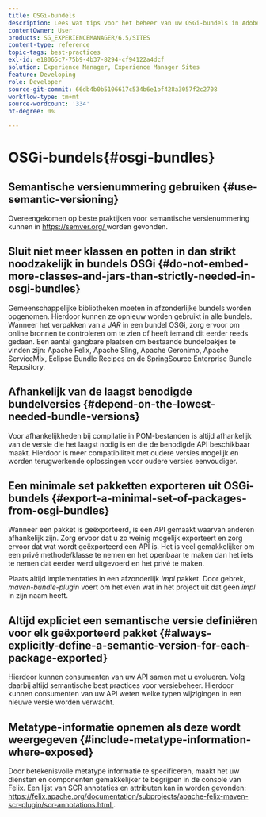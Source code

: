 ```yaml
---
title: OSGi-bundels
description: Lees wat tips voor het beheer van uw OSGi-bundels in Adobe Experience Manager.
contentOwner: User
products: SG_EXPERIENCEMANAGER/6.5/SITES
content-type: reference
topic-tags: best-practices
exl-id: e18065c7-75b9-4b37-8294-cf94122a4dcf
solution: Experience Manager, Experience Manager Sites
feature: Developing
role: Developer
source-git-commit: 66db4b0b5106617c534b6e1bf428a3057f2c2708
workflow-type: tm+mt
source-wordcount: '334'
ht-degree: 0%

---
```


# OSGi-bundels{#osgi-bundles}

## Semantische versienummering gebruiken {#use-semantic-versioning}

Overeengekomen op beste praktijken voor semantische versienummering kunnen in [ https://semver.org/ ](https://semver.org/) worden gevonden.

## Sluit niet meer klassen en potten in dan strikt noodzakelijk in bundels OSGi {#do-not-embed-more-classes-and-jars-than-strictly-needed-in-osgi-bundles}

Gemeenschappelijke bibliotheken moeten in afzonderlijke bundels worden opgenomen. Hierdoor kunnen ze opnieuw worden gebruikt in alle bundels. Wanneer het verpakken van a *JAR* in een bundel OSGi, zorg ervoor om online bronnen te controleren om te zien of heeft iemand dit eerder reeds gedaan. Een aantal gangbare plaatsen om bestaande bundelpakjes te vinden zijn: Apache Felix, Apache Sling, Apache Geronimo, Apache ServiceMix, Eclipse Bundle Recipes en de SpringSource Enterprise Bundle Repository.

## Afhankelijk van de laagst benodigde bundelversies {#depend-on-the-lowest-needed-bundle-versions}

Voor afhankelijkheden bij compilatie in POM-bestanden is altijd afhankelijk van de versie die het laagst nodig is en die de benodigde API beschikbaar maakt. Hierdoor is meer compatibiliteit met oudere versies mogelijk en worden terugwerkende oplossingen voor oudere versies eenvoudiger.

## Een minimale set pakketten exporteren uit OSGi-bundels {#export-a-minimal-set-of-packages-from-osgi-bundles}

Wanneer een pakket is geëxporteerd, is een API gemaakt waarvan anderen afhankelijk zijn. Zorg ervoor dat u zo weinig mogelijk exporteert en zorg ervoor dat wat wordt geëxporteerd een API is. Het is veel gemakkelijker om een privé methode/klasse te nemen en het openbaar te maken dan het iets te nemen dat eerder werd uitgevoerd en het privé te maken.

Plaats altijd implementaties in een afzonderlijk *impl* pakket. Door gebrek, *maven-bundle-plugin* voert om het even wat in het project uit dat geen *impl* in zijn naam heeft.

## Altijd expliciet een semantische versie definiëren voor elk geëxporteerd pakket {#always-explicitly-define-a-semantic-version-for-each-package-exported}

Hierdoor kunnen consumenten van uw API samen met u evolueren. Volg daarbij altijd semantische best practices voor versiebeheer. Hierdoor kunnen consumenten van uw API weten welke typen wijzigingen in een nieuwe versie worden verwacht.

## Metatype-informatie opnemen als deze wordt weergegeven {#include-metatype-information-where-exposed}

Door betekenisvolle metatype informatie te specificeren, maakt het uw diensten en componenten gemakkelijker te begrijpen in de console van Felix. Een lijst van SCR annotaties en attributen kan in worden gevonden: [ https://felix.apache.org/documentation/subprojects/apache-felix-maven-scr-plugin/scr-annotations.html ](https://felix.apache.org/documentation/subprojects/apache-felix-maven-scr-plugin/scr-annotations.html).
